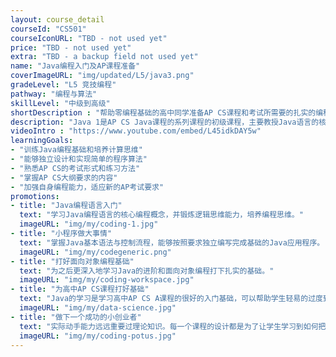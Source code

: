 ```yaml
---
layout: course_detail
courseId: "CS501"
courseIconURL: "TBD - not used yet"
price: "TBD - not used yet"
extra: "TBD - a backup field not used yet"
name: "Java编程入门及AP课程准备"
coverImageURL: "img/updated/L5/java3.png"
gradeLevel: "L5 竞技编程"
pathway: "编程与算法"
skillLevel: "中级到高级"
shortDescription : "帮助零编程基础的高中同学准备AP CS课程和考试所需要的扎实的编程基本功"
description: "Java 1是AP CS Java课程的系列课程的初级课程，主要教授Java语言的核心编程概念，以及基本语法与控制流程。适合高年级，尤其是打算备考AP CS Java考试的同学学习。课程完成要求同学能够独立编写基础的Java程序，为Java的进阶和面向对象编程打下基础。"
videoIntro : "https://www.youtube.com/embed/L45idkDAY5w"
learningGoals:
- "训练Java编程基础和培养计算思维"
- "能够独立设计和实现简单的程序算法"
- "熟悉AP CS的考试形式和练习方法"
- "掌握AP CS大纲要求的内容"
- "加强自身编程能力，适应新的AP考试要求"
promotions:
- title: "Java编程语言入门"
  text: "学习Java编程语言的核心编程概念，并锻炼逻辑思维能力，培养编程思维。"
  imageURL: "img/my/coding-1.jpg"
- title: "小程序做大事情"
  text: "掌握Java基本语法与控制流程，能够按照要求独立编写完成基础的Java应用程序。"
  imageURL: "img/my/codegeneric.png"
- title: "打好面向对象编程基础"
  text: "为之后更深入地学习Java的进阶和面向对象编程打下扎实的基础。"
  imageURL: "img/my/coding-workspace.jpg"
- title: "为高中AP CS课程打好基础"
  text: "Java的学习是学习高中AP CS A课程的很好的入门基础，可以帮助学生轻易的过度到AP CS A要求的Java编程语言。"
  imageURL: "img/my/data-science.jpg"
- title: "做下一个成功的小创业者"
  text: "实际动手能力远远重要过理论知识。每一个课程的设计都是为了让学生学习到如何把自己对于项目的一个想法通过努力变为现实。年轻的小小创业家就是在这样的挑战中产生的。"
  imageURL: "img/my/coding-potus.jpg"
---
```

